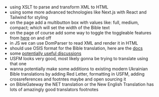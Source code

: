 - using XSLT to parse and transform XML to HTML
- using some more advanced technologies like Next.js with React and Tailwind for styling
- on the page add a multibutton box with values like: full, medium, compact; which will set the width of the Bible text
- on the page of course add some way to toggle the toggleable features from [here](./Planning%20out%20the%20XML%20schema.md) on and off
- in JS we can use DomParser to read XML and render it in HTML
- should use OSIS format for the Bible translation, here are the [docs](https://wiki.crosswire.org/Category:OSIS)
- some [potentially useful discussions](https://groups.google.com/g/openscriptures/c/6axIs7JgDHI?pli=1)
- USFM looks very good, most likely gonna be trying to translate using that one
- wanna potentially make some additions to existing modern Ukrainian Bible translations by adding Red Letter, formatting in USFM, adding crossreferences and footntes maybe and open sourcing it
- on BibleGateway the NET translation or the New English Translation has lots of amazingly good translators footnotes
